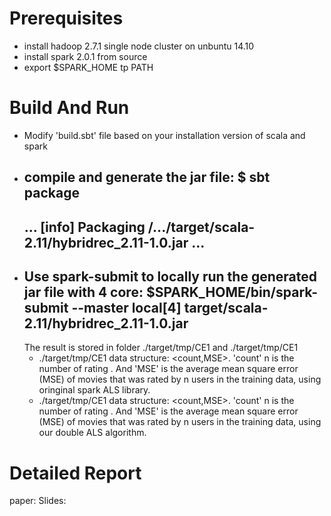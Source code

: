# Prerequisites
* install hadoop 2.7.1 single node cluster on unbuntu 14.10
* install spark 2.0.1 from source
* export $SPARK_HOME tp PATH 

# Build And Run
* Modify 'build.sbt' file based on your installation version of scala and spark
* compile and generate the jar file: 
	$ sbt package
  -------------------
  ...
  [info] Packaging /.../target/scala-2.11/hybridrec_2.11-1.0.jar ...
  -------------------
* Use spark-submit to locally run the generated jar file with 4 core: 
	$SPARK_HOME/bin/spark-submit --master local[4] target/scala-2.11/hybridrec_2.11-1.0.jar
  -------------------
  The result is stored in folder ./target/tmp/CE1 and ./target/tmp/CE1
  * ./target/tmp/CE1 data structure: <count,MSE>. 'count' n is the number of rating . And 'MSE' is the average mean square error (MSE) of movies that was rated by n users in the training data, using oringinal spark ALS library.
  * ./target/tmp/CE1 data structure: <count,MSE>. 'count' n is the number of rating . And 'MSE' is the average mean square error (MSE) of movies that was rated by n users in the training data, using our double ALS algorithm.
  

# Detailed Report
paper:
Slides:
